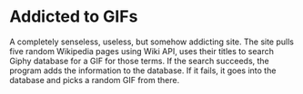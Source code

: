 # Addicted to GIFs
A completely senseless, useless, but somehow addicting site. The site pulls five random Wikipedia pages using Wiki API, uses their titles to search Giphy database for a GIF for those terms. If the search succeeds, the program adds the information to the database. If it fails, it goes into the database and picks a random GIF from there.   